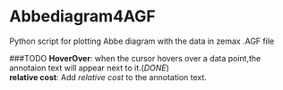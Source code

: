 Abbediagram4AGF
===============

Python script for plotting Abbe diagram with the data in zemax .AGF file

###TODO
**HoverOver**: when the cursor hovers over a data point,the annotaion text will appear next to it.(*DONE*) <br>
**relative cost**: Add *relative cost* to the annotation text.
